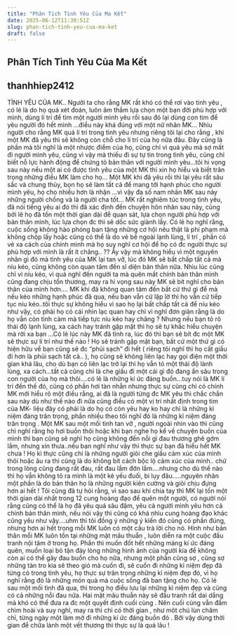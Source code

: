 ```yaml
---
title: "Phân Tích Tình Yêu Của Ma Kết"
date: 2025-06-12T11:39:51Z
slug: phan-tich-tinh-yeu-cua-ma-ket
draft: false
---
```


## Phân Tích Tình Yêu Của Ma Kết

## thanhhiep2412

TÌNH YÊU CỦA MK..
      Người ta cho rằng MK rất khó có thể rơi vào tình yêu , có lẻ là do họ quá xét đoán, luôn âm thầm lựa chọn một bạn đời phù hợp với mình, dùng lí trí để tìm một người mình yêu rồi sau đó lại dùng con tim để yêu người đó hết mình …điều này khá đúng với một nữ nhân MK… Nhìu người cho rằng MK quá lí trí trong tình yêu nhưng riêng tôi lại cho rằng , khi một MK đã yêu thì sẽ không còn chỗ cho lí trí của họ nữa đâu. Đây cũng là phần mà tôi nghĩ là một nhược điểm của họ, cũng chỉ vì quá yêu mà sợ mất đi người mình yêu, cũng vì vậy mà thiếu đi sự tự tin trong tình yêu, cũng chỉ biết nỗ lực hành động để chứng tỏ bản thân với người mình yêu…tôi hi vọng sau này nếu một ai có được tình yêu của một MK thì xin họ hiểu và biết trân trọng những điều MK làm cho họ...
    Một  MK  khi đã yêu rồi thì lại yêu rất sâu sắc và chung thủy, bọn họ sẽ làm tất cả để mang tới hạnh phúc cho người mình yêu, họ cho nhiều hơn là nhận …vì vậy đa số nam nhân MK sau này những người chồng và là người cha tốt…
     MK rất nghiêm túc trong tình yêu, đã nói tiếng yêu ai đó thì đã xác định đến chuyện hôn nhân sau này, cũng bởi lẽ họ đã tốn một thời gian dài để quan sát, lựa chọn người phù hợp với bản thân mình, lúc lựa chọn đc thì sẽ dốc sức giành lấy. Có lẻ họ nghĩ rằng, cuộc sống không hào phóng ban tặng những cơ hội nêu thật là phí phạm mà không chộp lấy hoặc cũng có thể là do vẻ bề ngoài lạnh lùng, lí trí , phần có vẻ xa cách của chính mình mà họ suy nghĩ cơ hội để họ có đc người thực sự phù hợp với mình là rất ít chăng.. ??
        Ấy vậy mà không hiểu vì một nguyên nhân gì đó mà tình yêu của MK lại tan vỡ, lúc đó MK sẽ bất chấp tất cả mà níu kéo, cũng không còn quan tâm đến sĩ diện bản thân nữa. Nhìu lúc cũng chỉ vì níu kéo, vì quá nghĩ đến người ta mà quên mất chính bản thân mình cũng đang chịu tổn thương, may ra hi vọng sau này MK sẽ bít nghĩ cho bản thân của mình hơn…. MK khi đã không quan tâm đến bất cứ thứ gì để mà nếu kéo những hạnh phúc đã qua, nếu bạn vẫn cứ lập lờ thì họ vẫn cứ tiếp tục níu kéo..tôi thực sự không hiểu vì sao họ lại bất chấp tất cả để níu kéo như vậy, có phải họ có cái nhìn lạc quan hay chỉ vì nghĩ đơn giản rằng là do họ vẫn còn tình cảm mà tiếp tực níu kéo hay chăng ?
      Nhưng nếu bạn tỏ rõ thái độ lạnh lùng, xa cách hay tránh gặp mặt thì họ sẽ tự khắc hiểu chuyện mà rời xa bạn …Có lẻ lúc này MK đã tỉnh ra, lúc đó thì bạn sẽ bít đc một MK sẽ thực sự lí trí như thế nào ! Họ sẽ tránh gặp mặt bạn, bất cứ một thứ gì có hiện hữu về bạn cũng sẽ đc “phủi sạch”  đi hết ( riêng tôi nghĩ thì họ cất giấu đi hơn là phủi sạch tất cả.. ), họ cũng sẽ không liên lạc hay gọi điện một thời gian khá lâu, cho dù bạn có liên lạc trở lại thì họ vẫn tỏ một thái độ lành lùng, xa cách…tất cả cũng chỉ là che giấu đi một cái gì đó đang ẩn sâu trong con người của họ mà thôi….có lẻ là những kí ức đáng buồn…tuy nói là MK lí trí đến thế đó, cũng có phần hơi tàn nhẫn nhưng thực sự cũng chỉ có chính MK mới hiểu rõ một điều rằng, ai đã là người từng đc MK yêu thì chắc chắn sau này dù như thế nào đi nữa cũng điều có một vị trí nhất định trong tim của MK-  liệu đây có phải là do họ có còn yêu hay ko hay chỉ là những kỉ niệm đáng trân trọng, phần nhiều theo tôi nghĩ đó là những kỉ niệm đáng trân trọng .
      Một MK sau một mối tình tan vỡ , người ngoài nhìn vào thì cũng chỉ nghĩ rằng họ hơi buồn thôi hoặc khi bạn nghe họ kể về chuyện buồn của mình thì bạn cũng sẽ nghĩ họ cũng không đến nỗi gì đau thương ghê gớm lắm, nhưng xin thưa..nếu bạn nghĩ như vậy thì thực sự bạn đã hiểu hết MK chưa ! Họ kì thực cũng chỉ là những người giỏi che giấu cảm xúc của mình thôi hoặc âu ra thì cũng là do không bít cách bộc lộ cảm xúc của mình.. chứ trong lòng cũng đang rất đau, rất đau lắm đớn lắm….nhưng cho dù thế nào thì họ vẫn không tỏ ra mình là một kẻ yếu đuối, bi lụy đâu…..nguyên nhân một phần là do bản thân họ là những người kiên cường và giỏi chịu đựng hơn ai hết !
    Tôi cũng đã tự hỏi rằng, vì sao sau khi chia tay thì MK lại tốn một thời gian dài nhất trong 12 cung hoàng đạo để quên một người, có người nói  rằng cũng có thể là họ đã yêu quá sâu đậm, yêu cả người mình yêu hơn cả chính bản thân mình, nếu nói vậy thì cũng có khá nhìu cung hoàng đạo khác cũng yêu  như vậy….uhm thì tôi đồng ý những ý kiến đó cũng có phần đúng, nhưng hơn ai hết trong mỗi MK luôn có một câu trả lời cho nó. Hình như bản thân mỗi MK luôn tồn tại những mặt mâu thuẫn , luôn diễn ra một cuộc đấu tranh nội tâm ở trong họ. Phần thì muốn đốt hết những mảng kí ức đáng quên, muốn loại bỏ tận đáy lòng những hình ảnh của người kia để không còn ai có thể gây đau buồn cho họ nữa, nhưng một phần cũng sợ , cũng sợ những tàn tro kia sẽ theo gió mà cuốn đi, sẽ cuốn đi những kỉ niệm đẹp đã từng có trong tình yêu, họ thực sự trân trọng những kỉ niệm đẹp đó, vì họ nghĩ rằng đó là những món quà mà cuộc sống đã ban tặng cho họ. Có lẻ sau một mối tình đã qua, thì trong họ điều lưu lại những kỉ niệm đẹp và cũng có cả những nỗi đau nữa. Hai mặt mâu thuẫn  này sẽ đấu tranh rất dai dẳng mà khó có thể đưa ra đc một quyết định cuối cùng . Nên cuối cùng vẫn đắm chìm hoài và suy nghĩ, may ra thì chỉ có thời gian , như môt chú lùn chăm chỉ, từng ngày một làm mờ đi những kí ức đáng buồn đó . Bởi vậy dùng thời gian để chữa lành một vết thương thì thực sự là quá lâu !